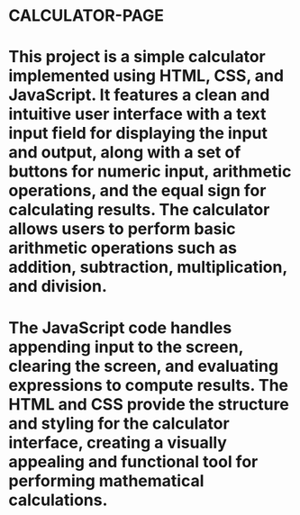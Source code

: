 # CALCULATOR-PAGE
# This project is a simple calculator implemented using HTML, CSS, and JavaScript. It features a clean and intuitive user interface with a text input field for displaying the input and output, along with a set of buttons for numeric input, arithmetic operations, and the equal sign for calculating results. The calculator allows users to perform basic arithmetic operations such as addition, subtraction, multiplication, and division. 

# The JavaScript code handles appending input to the screen, clearing the screen, and evaluating expressions to compute results. The HTML and CSS provide the structure and styling for the calculator interface, creating a visually appealing and functional tool for performing mathematical calculations.




